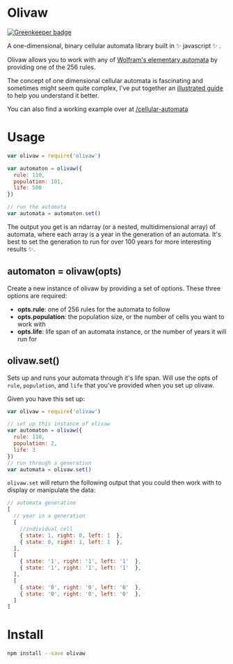 # Olivaw

[![Greenkeeper badge](https://badges.greenkeeper.io/lrlna/olivaw.svg)](https://greenkeeper.io/)

A one-dimensional, binary cellular automata library built in ✨  javascript ✨ .

Olivaw allows you to work with any of [Wolfram's elementary automata](https://en.wikipedia.org/wiki/Elementary_cellular_automaton)
by providing one of the 256 rules. 

The concept of one dimensional cellular automata is fascinating and sometimes
might seem quite complex, I've put together an [illustrated guide](https://github.com/lrlna/sketchin/blob/master/guides/automata.md)
to help you understand it better. 

You can also find a working example over at [/cellular-automata](http://lrlna.github.io/cellular-automata)

# Usage

```js
var olivaw = require('olivaw')

var automaton = olivaw({
  rule: 110,
  population: 101,
  life: 500
})

// run the automata
var automata = automaton.set()
```

The output you get is an ndarray (or a nested, multidimensional array) of
automata, where each array is a year in the generation of an automata. It's best
to set the generation to run for over 100 years for more interesting results ✨.

## automaton = olivaw(opts)
Create a new instance of olivaw by providing a set of options. These three
options are required:
- __opts.rule__: one of 256 rules for the automata to follow 
- __opts.population__: the population size, or the number of cells you want to
work with 
- __opts.life__: life span of an automata instance, or the number of years it
will run for 

## olivaw.set()
Sets up and runs your automata through it's life span. Will use the opts of
`rule`, `population`, and `life` that you've provided when you set up olivaw.

Given you have this set up:

```js
var olivaw = require('olivaw')

// set up this instance of olivaw 
var automaton = olivaw({
  rule: 110,
  population: 2,
  life: 3 
})
// run through a generation
var automata = olivaw.set()
```

`olivaw.set` will return the following output that you could then work with to
display or manipulate the data:

``` javascript
// automata generation
[ 
  // year in a generation
  [     
    //individual cell
    { state: 1, right: 0, left: 1  },
    { state: 0, right: 1, left: 1  },
  ],
  [ 
    { state: '1', right: '1', left: '1'  },
    { state: '1', right: '1', left: '1'  },
  ],
  [ 
    { state: '0', right: '0', left: '0'  },
    { state: '0', right: '0', left: '0'  },
  ]
]

```

# Install

```bash
npm install --save olivaw
```
